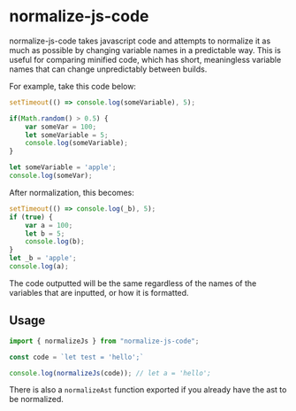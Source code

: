 # normalize-js-code

normalize-js-code takes javascript code and attempts to normalize it as much as possible by changing variable names in a predictable way. This is useful for comparing minified code, which has short, meaningless variable names that can change unpredictably between builds.

For example, take this code below:
```js
setTimeout(() => console.log(someVariable), 5);

if(Math.random() > 0.5) {
    var someVar = 100;
    let someVariable = 5;
    console.log(someVariable);
}

let someVariable = 'apple';
console.log(someVar);
```
After normalization, this becomes:
```js
setTimeout(() => console.log(_b), 5);
if (true) {
    var a = 100;
    let b = 5;
    console.log(b);
}
let _b = 'apple';
console.log(a);
```

The code outputted will be the same regardless of the names of the variables that are inputted, or how it is formatted.

## Usage

```js
import { normalizeJs } from "normalize-js-code";

const code = `let test = 'hello';`

console.log(normalizeJs(code)); // let a = 'hello';
```

There is also a `normalizeAst` function exported if you already have the ast to be normalized.